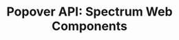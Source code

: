 ---
layout: api.njk
title: 'Popover API: Spectrum Web Components'
displayName: Popover
componentName: popover
componentHeading: sp-popover
tags:
- component-api
---